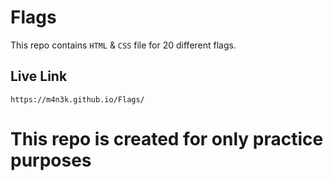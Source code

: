 # Flags
This repo contains `HTML` &amp; `CSS` file for 20 different flags.

Live Link
---------
`https://m4n3k.github.io/Flags/`


This repo is created for only practice purposes
===============================================
